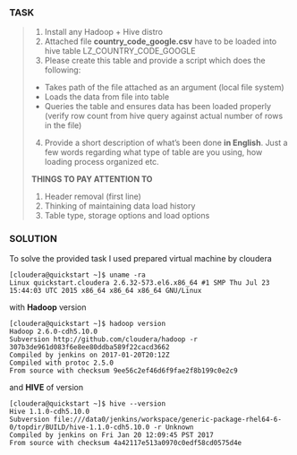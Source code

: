 ### TASK
> 1. Install any Hadoop + Hive distro
> 2. Attached file **country_code_google.csv** have to be loaded into hive table LZ_COUNTRY_CODE_GOOGLE
> 3. Please create this table and provide a script which does the following:
>	- Takes path of the file attached as an argument (local file system)
>	- Loads the data from file into table
>	- Queries the table and ensures data has been loaded properly (verify row count from hive query against actual number of rows in the file)
> 4. Provide a short description of what’s been done **in English**. Just a few words regarding what type of table are you using, how loading process organized etc.
> 
> **THINGS TO PAY ATTENTION TO**
> 1.	Header removal (first line)
> 2.	Thinking of maintaining data load history
> 3.	Table type, storage options and load options


### SOLUTION

To solve the provided task I used prepared virtual machine by cloudera
```
[cloudera@quickstart ~]$ uname -ra
Linux quickstart.cloudera 2.6.32-573.el6.x86_64 #1 SMP Thu Jul 23 15:44:03 UTC 2015 x86_64 x86_64 x86_64 GNU/Linux
```
with **Hadoop** version 
```
[cloudera@quickstart ~]$ hadoop version
Hadoop 2.6.0-cdh5.10.0
Subversion http://github.com/cloudera/hadoop -r 307b3de961d083f6e8ee80ddba589f22cacd3662
Compiled by jenkins on 2017-01-20T20:12Z
Compiled with protoc 2.5.0
From source with checksum 9ee56c2ef46d6f9fae2f8b199c0e2c9
```
and **HIVE** of version
```
[cloudera@quickstart ~]$ hive --version 
Hive 1.1.0-cdh5.10.0
Subversion file:///data0/jenkins/workspace/generic-package-rhel64-6-0/topdir/BUILD/hive-1.1.0-cdh5.10.0 -r Unknown
Compiled by jenkins on Fri Jan 20 12:09:45 PST 2017
From source with checksum 4a42117e513a0970c0edf58cd0575d4e
```






